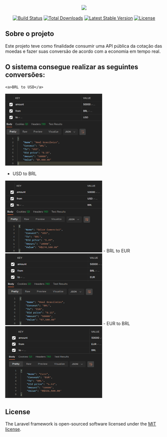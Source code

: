 <p align="center"><a href="https://laravel.com" target="_blank"><img src="https://raw.githubusercontent.com/laravel/art/master/logo-lockup/5%20SVG/2%20CMYK/1%20Full%20Color/laravel-logolockup-cmyk-red.svg" width="400"></a></p>

<p align="center">
<a href="https://travis-ci.org/laravel/framework"><img src="https://travis-ci.org/laravel/framework.svg" alt="Build Status"></a>
<a href="https://packagist.org/packages/laravel/framework"><img src="https://img.shields.io/packagist/dt/laravel/framework" alt="Total Downloads"></a>
<a href="https://packagist.org/packages/laravel/framework"><img src="https://img.shields.io/packagist/v/laravel/framework" alt="Latest Stable Version"></a>
<a href="https://packagist.org/packages/laravel/framework"><img src="https://img.shields.io/packagist/l/laravel/framework" alt="License"></a>
</p>

## Sobre o projeto

Este projeto teve como finalidade consumir uma API pública da cotação das moedas e fazer suas conversão de acordo com a economia em tempo real.

## O sistema consegue realizar as seguintes conversões:

    <a>BRL to USD</a>
<img src="https://github.com/ayranlouro/api-laravel-quotation/blob/main/images/brl-usd.PNG" width="310" height="229" />
                                                                                                                                                                                                                                   
- USD to BRL
<img src="https://github.com/ayranlouro/api-laravel-quotation/blob/main/images/usd-brl.PNG" width="310" height="229" />
- BRL to EUR
<img src="https://github.com/ayranlouro/api-laravel-quotation/blob/main/images/brl-eur.PNG" width="310" height="229" />
- EUR to BRL
<img src="https://github.com/ayranlouro/api-laravel-quotation/blob/main/images/eur-brl.PNG" width="310" height="229" />

## License

The Laravel framework is open-sourced software licensed under the [MIT license](https://opensource.org/licenses/MIT).
